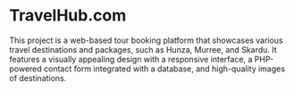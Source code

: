 # TravelHub.com
This project is a web-based tour booking platform that showcases various travel destinations and packages, such as Hunza, Murree, and Skardu. It features a visually appealing design with a responsive interface, a PHP-powered contact form integrated with a database, and high-quality images of destinations. 
